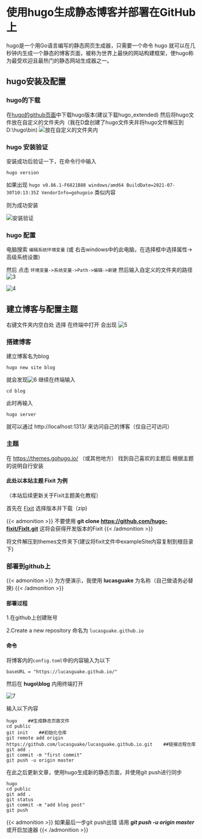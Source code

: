 # 使用hugo生成静态博客并部署在GitHub上


hugo是一个用Go语言编写的静态网页生成器，只需要一个命令 hugo 就可以在几秒钟内生成一个静态的博客页面，被称为世界上最快的网站构建框架，使hugo称为最受欢迎且最热门的静态网站生成器之一。

<!--more-->

## hugo安装及配置
### hugo的下载
在[hugo的github页面](https://github.com/gohugoio/hugo/releases)中下载hugo版本(建议下载hugo_extended)
然后将hugo文件放在自定义的文件夹内（我在D盘创建了hugo文件夹并将hugo文件解压到D:\hugo\bin)
![放在自定义的文件夹内](2.png)

### hugo 安装验证
安装成功后验证一下，在命令行中输入
```
hugo version
```
如果出现
`hugo v0.86.1-F6821B88 windows/amd64 BuildDate=2021-07-30T10:13:35Z VendorInfo=gohugoio` 类似内容

则为成功安装

![安装验证](anzhuangyanzheng.png)

### hugo 配置
电脑搜索 `编辑系统环境变量` (或 右击windows中的此电脑，在选择框中选择属性->高级系统设置) 

然后 点击 `环境变量->系统变量->Path->编辑->新建` 然后输入自定义的文件夹的路径
![3](3.png)

![4](4.png)


## 建立博客与配置主题
右键文件夹内空白处 选择 在终端中打开
会出现 ![5](5.png)
### 搭建博客

建立博客名为blog
```
hugo new site blog
```
就会发现![6](6.png)
继续在终端输入
```
cd blog
```
此时再输入 
```
hugo server
```
就可以通过 http://localhost:1313/ 来访问自己的博客（仅自己可访问）

### 主题
在 https://themes.gohugo.io/ （或其他地方） 找到自己喜欢的主题后 根据主题的说明自行安装

#### 此处以本站主题 Fixit 为例 
（本站后续更新关于Fixit主题美化教程）

首先在 [Fixit](https://github.com/hugo-fixit/FixIt/tags) 选择版本并下载（zip)

{{< admonition >}}
不要使用 **git clone https://github.com/hugo-fixit/FixIt.git**  这将会获得开发版本的Fixit
{{< /admonition >}}

将文件解压到themes文件夹下(建议将fixit文件中exampleSite内容复制到根目录下)

### 部署到github上
{{< admonition >}}
为方便演示，我使用 **lucasguake**  为名称（自己做请务必替换)
{{< /admonition >}}

#### 部署过程
1.在github上创建账号

2.Create a new repository 命名为  `lucasguake.github.io`
#### 命令
将博客内的`config.toml`中的内容输入为以下

`baseURL = "https://lucasguake.github.io/"`


然后在 **hugo\blog** 内用终端打开

![7](7.png)

输入以下内容
```
hugo    ##生成静态页面文件
cd public
git init    ##初始化仓库
git remote add origin https://github.com/lucasguake/lucasguake.github.io.git    ##链接远程仓库
git add .
git commit -m "first commit"
git push -u origin master
```
在此之后更新文章，使用hugo生成新的静态页面，并使用git push进行同步
```
hugo
cd public
git add .
git status
git commit -m "add blog post"
git push
```
{{< admonition >}}
如果最后一步git push出错 请用 ***git push -u origin master***  或开启加速器
{{< /admonition >}}
